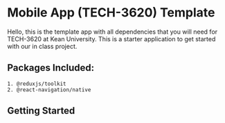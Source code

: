 # Mobile App (TECH-3620) Template

Hello, this is the template app with all dependencies that you will need for TECH-3620 at Kean University. This is a starter application to get started with our in class project.

## Packages Included:

```
1. @reduxjs/toolkit
2. @react-navigation/native
```

## Getting Started

